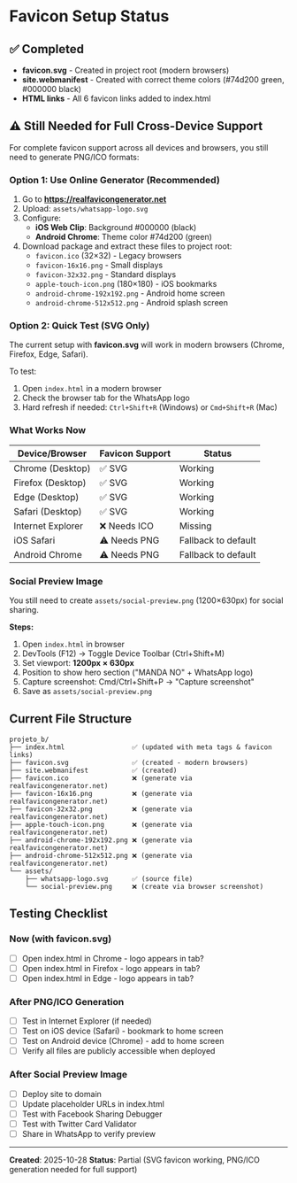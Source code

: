 # Favicon Setup Status

## ✅ Completed

- **favicon.svg** - Created in project root (modern browsers)
- **site.webmanifest** - Created with correct theme colors (#74d200 green, #000000 black)
- **HTML links** - All 6 favicon links added to index.html

## ⚠️ Still Needed for Full Cross-Device Support

For complete favicon support across all devices and browsers, you still need to generate PNG/ICO formats:

### Option 1: Use Online Generator (Recommended)

1. Go to **https://realfavicongenerator.net**
2. Upload: `assets/whatsapp-logo.svg`
3. Configure:
   - **iOS Web Clip**: Background #000000 (black)
   - **Android Chrome**: Theme color #74d200 (green)
4. Download package and extract these files to project root:
   - `favicon.ico` (32×32) - Legacy browsers
   - `favicon-16x16.png` - Small displays
   - `favicon-32x32.png` - Standard displays
   - `apple-touch-icon.png` (180×180) - iOS bookmarks
   - `android-chrome-192x192.png` - Android home screen
   - `android-chrome-512x512.png` - Android splash screen

### Option 2: Quick Test (SVG Only)

The current setup with **favicon.svg** will work in modern browsers (Chrome, Firefox, Edge, Safari).

To test:
1. Open `index.html` in a modern browser
2. Check the browser tab for the WhatsApp logo
3. Hard refresh if needed: `Ctrl+Shift+R` (Windows) or `Cmd+Shift+R` (Mac)

### What Works Now

| Device/Browser | Favicon Support | Status |
|----------------|-----------------|--------|
| Chrome (Desktop) | ✅ SVG | Working |
| Firefox (Desktop) | ✅ SVG | Working |
| Edge (Desktop) | ✅ SVG | Working |
| Safari (Desktop) | ✅ SVG | Working |
| Internet Explorer | ❌ Needs ICO | Missing |
| iOS Safari | ⚠️ Needs PNG | Fallback to default |
| Android Chrome | ⚠️ Needs PNG | Fallback to default |

### Social Preview Image

You still need to create `assets/social-preview.png` (1200×630px) for social sharing.

**Steps:**
1. Open `index.html` in browser
2. DevTools (F12) → Toggle Device Toolbar (Ctrl+Shift+M)
3. Set viewport: **1200px × 630px**
4. Position to show hero section ("MANDA NO" + WhatsApp logo)
5. Capture screenshot: Cmd/Ctrl+Shift+P → "Capture screenshot"
6. Save as `assets/social-preview.png`

## Current File Structure

```
projeto_b/
├── index.html                 ✅ (updated with meta tags & favicon links)
├── favicon.svg                ✅ (created - modern browsers)
├── site.webmanifest           ✅ (created)
├── favicon.ico                ❌ (generate via realfavicongenerator.net)
├── favicon-16x16.png          ❌ (generate via realfavicongenerator.net)
├── favicon-32x32.png          ❌ (generate via realfavicongenerator.net)
├── apple-touch-icon.png       ❌ (generate via realfavicongenerator.net)
├── android-chrome-192x192.png ❌ (generate via realfavicongenerator.net)
├── android-chrome-512x512.png ❌ (generate via realfavicongenerator.net)
└── assets/
    ├── whatsapp-logo.svg      ✅ (source file)
    └── social-preview.png     ❌ (create via browser screenshot)
```

## Testing Checklist

### Now (with favicon.svg)
- [ ] Open index.html in Chrome - logo appears in tab?
- [ ] Open index.html in Firefox - logo appears in tab?
- [ ] Open index.html in Edge - logo appears in tab?

### After PNG/ICO Generation
- [ ] Test in Internet Explorer (if needed)
- [ ] Test on iOS device (Safari) - bookmark to home screen
- [ ] Test on Android device (Chrome) - add to home screen
- [ ] Verify all files are publicly accessible when deployed

### After Social Preview Image
- [ ] Deploy site to domain
- [ ] Update placeholder URLs in index.html
- [ ] Test with Facebook Sharing Debugger
- [ ] Test with Twitter Card Validator
- [ ] Share in WhatsApp to verify preview

---

**Created**: 2025-10-28
**Status**: Partial (SVG favicon working, PNG/ICO generation needed for full support)
